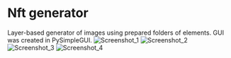 # Nft generator
Layer-based generator of images using prepared folders of elements.
GUI was created in PySimpleGUI.
![Screenshot_1](https://user-images.githubusercontent.com/107997797/217516477-efd9445e-657a-40cc-9da4-0e423525d34c.jpg)
![Screenshot_2](https://user-images.githubusercontent.com/107997797/217516510-d4a8c951-bb48-4c3f-b35b-83a054a19c4c.png)
![Screenshot_3](https://user-images.githubusercontent.com/107997797/217516528-4e959fa9-bcc6-4f0e-92f8-89ba74fdac8a.png)
![Screenshot_4](https://user-images.githubusercontent.com/107997797/217516535-9751eb14-aefd-4963-8ddd-b56eaedd6aaf.png)
